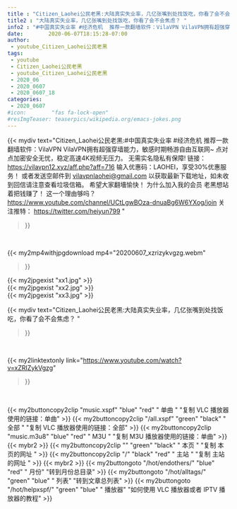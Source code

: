 ```yaml
---
title : "Citizen_Laohei公民老黑:大陆真实失业率，几亿张嘴到处找饭吃，你看了会不会焦虑？ "
title2 : "大陆真实失业率，几亿张嘴到处找饭吃，你看了会不会焦虑？ "
info2 : "#中国真实失业率 #经济危机  推荐一款翻墙软件：VilaVPN VilaVPN拥有超强穿墙能力，敏感时期畅游自由互联网~ 点对点加密安全无忧，稳定高速4K视频无压力。 无需实名隐私有保障! 链接： https://vilavpn12.xyz/aff.php?aff=716 输入优惠码：LAOHEI，享受30%优惠服务！  或者发送空邮件到 vilavpnlaohei@gmail.com 以获取最新下载地址，如未收到回信请注意查看垃圾信箱。 希望大家翻墻愉快！  为什么加入我的会员 老黑想站着把钱赚了！ 这一个理由够吗？ https://www.youtube.com/channel/UCtLgwBOza-dnuaBg6W6YXog/join  关注推特： https://twitter.com/heiyun799 "
date:        2020-06-07T18:15:28-07:00
author:
 - youtube_Citizen_Laohei公民老黑
tags:
 - youtube
 - Citizen_Laohei公民老黑
 - youtube_Citizen_Laohei公民老黑
 - 2020_06
 - 2020_0607
 - 2020_0607_18
categories:
 - 2020_0607
#icon:        "fas fa-lock-open"
#resImgTeaser: teaserpics/wikipedia.org/emacs-jokes.png
---
```


{{< mydiv text="Citizen_Laohei公民老黑:#中国真实失业率 #经济危机  推荐一款翻墙软件：VilaVPN VilaVPN拥有超强穿墙能力，敏感时期畅游自由互联网~ 点对点加密安全无忧，稳定高速4K视频无压力。 无需实名隐私有保障! 链接： https://vilavpn12.xyz/aff.php?aff=716 输入优惠码：LAOHEI，享受30%优惠服务！  或者发送空邮件到 vilavpnlaohei@gmail.com 以获取最新下载地址，如未收到回信请注意查看垃圾信箱。 希望大家翻墻愉快！  为什么加入我的会员 老黑想站着把钱赚了！ 这一个理由够吗？ https://www.youtube.com/channel/UCtLgwBOza-dnuaBg6W6YXog/join  关注推特： https://twitter.com/heiyun799 "
>}}
<br>


{{< my2mp4withjpgdownload mp4="20200607_xzrizykvgzg.webm"
>}}

{{< my2jpgexist "xx1.jpg" >}}<br>
{{< my2jpgexist "xx2.jpg" >}}<br>
{{< my2jpgexist "xx3.jpg" >}}<br>



{{< mydiv text="Citizen_Laohei公民老黑:大陆真实失业率，几亿张嘴到处找饭吃，你看了会不会焦虑？ "
>}}
<br>

{{< my2linktextonly link="https://www.youtube.com/watch?v=xZRIZykVgzg"
>}}


<br>

{{< my2buttoncopy2clip "music.xspf"        "blue"   "red"    " 单曲 "  "复制 VLC 播放器使用的链接：单曲" >}} {{< my2buttoncopy2clip "/all.xspf"         "green"  "black"  " 全部 "  "复制 VLC 播放器使用的链接：全部" >}} {{< my2buttoncopy2clip "music.m3u8"        "blue"   "red"    " M3U  "    "复制 M3U 播放器使用的链接：单曲" >}} {{< mybr2 >}} {{< my2buttoncopy2clip ""                  "green"  "black"  " 本页 "    "复制 本页的网址 " >}} {{< my2buttoncopy2clip "/"                 "black"  "red"    " 主站 "    "复制 主站的网址 " >}} {{< mybr2 >}} {{< my2buttongoto      "/hot/endothers/"   "blue"   "red"    " 月份"   "转到月份总目录" >}} {{< my2buttongoto      "/hot/alltags/"     "green"  "blue"   " 列表"   "转到文章总列表" >}} {{< my2buttongoto      "/hot/helpxspf/"    "green"  "blue"   " 播放器" "如何使用 VLC 播放器或者 IPTV 播放器的教程" >}} 

